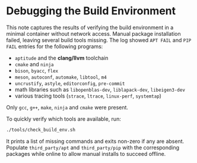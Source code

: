 # Debugging the Build Environment

This note captures the results of verifying the build environment in a minimal
container without network access. Manual package installation failed, leaving
several build tools missing. The log showed `APT FAIL` and `PIP FAIL` entries
for the following programs:

- `aptitude` and the **clang/llvm** toolchain
- `cmake` and `ninja`
- `bison`, `byacc`, `flex`
- `meson`, `autoconf`, `automake`, `libtool`, `m4`
- `uncrustify`, `astyle`, `editorconfig`, `pre-commit`
- math libraries such as `libopenblas-dev`, `liblapack-dev`, `libeigen3-dev`
- various tracing tools (`strace`, `ltrace`, `linux-perf`, `systemtap`)

Only `gcc`, `g++`, `make`, `ninja` and `cmake` were present.

To quickly verify which tools are available, run:

```sh
./tools/check_build_env.sh
```

It prints a list of missing commands and exits non-zero if any are absent.
Populate `third_party/apt` and `third_party/pip` with the corresponding
packages while online to allow manual installs to succeed offline.

